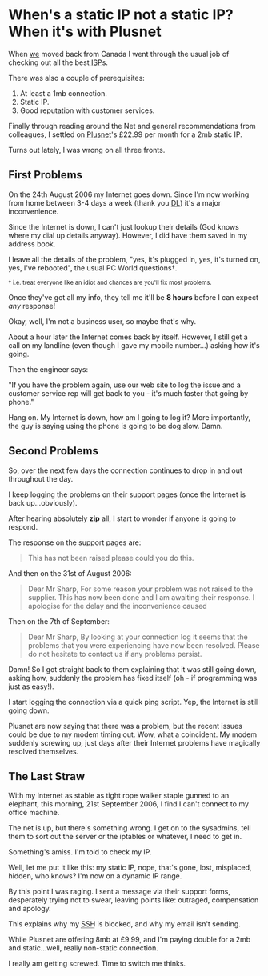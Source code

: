 # When's a static IP not a static IP? When it's with Plusnet

When [we](/about) moved back from Canada I went through the usual job of checking out all the best <abbr title="Internet Service Providers">ISP</abbr>s.

There was also a couple of prerequisites:

1. At least a 1mb connection.
2. Static IP.
3. Good reputation with customer services.

Finally through reading around the Net and general recommendations from colleagues, I settled on [Plusnet](http://plus.net)'s £22.99 per month for a 2mb static IP.

Turns out lately, I was wrong on all three fronts.


<!--more-->

## First Problems

On the 24th August 2006 my Internet goes down.  Since I'm now working from home between 3-4 days a week (thank you [DL](http://www.digitallook.com)) it's a major inconvenience.

Since the Internet is down, I can't just lookup their details (God knows where my dial up details anyway).  However, I did have them saved in my address book.

I leave all the details of the problem, "yes, it's plugged in, yes, it's turned on, yes, I've rebooted", the usual PC World questions&dagger;.

<small>&dagger; i.e. treat everyone like an idiot and chances are you'll fix most problems.</small>

Once they've got all my info, they tell me it'll be **8 hours** before I can expect *any* response!

Okay, well, I'm not a business user, so maybe that's why.

About a hour later the Internet comes back by itself.  However, I still get a call on my landline (even though I gave my mobile number...) asking how it's going.

Then the engineer says:

"If you have the problem again, use our web site to log the issue and a customer service rep will get back to you - it's much faster that going by phone."

Hang on.  My Internet is down, how am I going to log it?  More importantly, the guy is saying using the phone is going to be dog slow.  Damn.

## Second Problems

So, over the next few days the connection continues to drop in and out throughout the day.

I keep logging the problems on their support pages (once the Internet is back up...obviously).

After hearing absolutely **zip** all, I start to wonder if anyone is going to respond.

The response on the support pages are:

> This has not been raised please could you do this.

And then on the 31st of August 2006:

> Dear Mr Sharp,
> For some reason your problem was not raised to the supplier. This has now been done and I am awaiting their response. I apologise for the delay and the inconvenience caused

Then on the 7th of September:

> Dear Mr Sharp,
> By looking at your connection log it seems that the problems that you were experiencing have now been resolved. Please do not hesitate to contact us if any problems persist.

Damn!  So I got straight back to them explaining that it was still going down, asking how, suddenly the problem has fixed itself (oh - if programming was just as easy!).

I start logging the connection via a quick ping script.  Yep, the Internet is still going down.

Plusnet are now saying that there was a problem, but the recent issues could be due to my modem timing out.  Wow, what a coincident.  My modem suddenly screwing up, just days after their Internet problems have magically resolved themselves.

## The Last Straw

With my Internet as stable as tight rope walker staple gunned to an elephant, this morning, 21st September 2006, I find I can't connect to my office machine.

The net is up, but there's something wrong.  I get on to the sysadmins, tell them to sort out the server or the iptables or whatever, I need to get in.

Something's amiss.  I'm told to check my IP.

Well, let me put it like this: my static IP, nope, that's gone, lost, misplaced, hidden, who knows?  I'm now on a dynamic IP range.

By this point I was raging.  I sent a message via their support forms, desperately trying not to swear, leaving points like: outraged, compensation and apology.

This explains why my <acronym title="Secure Shell">SSH</acronym> is blocked, and why my email isn't sending.

While Plusnet are offering 8mb at £9.99, and I'm paying double for a 2mb and static...well, really non-static connection.

I really am getting screwed.  Time to switch me thinks.